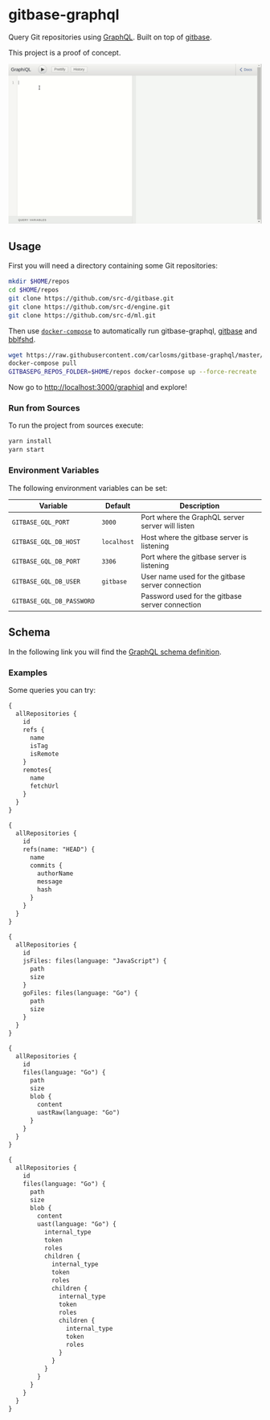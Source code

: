 # gitbase-graphql

Query Git repositories using [GraphQL](http://graphql.org/). Built on top of [gitbase](https://github.com/src-d/gitbase).

This project is a proof of concept.

![Demo](./docs/demo.gif)

## Usage

First you will need a directory containing some Git repositories:

```bash
mkdir $HOME/repos
cd $HOME/repos
git clone https://github.com/src-d/gitbase.git
git clone https://github.com/src-d/engine.git
git clone https://github.com/src-d/ml.git
```

Then use [`docker-compose`](https://docs.docker.com/compose/install/) to automatically run gitbase-graphql, [gitbase](https://github.com/src-d/gitbase) and [bblfshd](https://github.com/bblfsh/bblfshd).

```bash
wget https://raw.githubusercontent.com/carlosms/gitbase-graphql/master/docker-compose.yml
docker-compose pull
GITBASEPG_REPOS_FOLDER=$HOME/repos docker-compose up --force-recreate
```

Now go to [http://localhost:3000/graphiql](http://localhost:3000/graphiql) and explore!

### Run from Sources

To run the project from sources execute:

```bash
yarn install
yarn start
```

### Environment Variables

The following environment variables can be set:

| Variable | Default | Description |
| --- | --- | --- |
| `GITBASE_GQL_PORT` | `3000` | Port where the GraphQL server server will listen |
| `GITBASE_GQL_DB_HOST` | `localhost` | Host where the gitbase server is listening |
| `GITBASE_GQL_DB_PORT` | `3306` | Port where the gitbase server is listening |
| `GITBASE_GQL_DB_USER` | `gitbase` | User name used for the gitbase server connection |
| `GITBASE_GQL_DB_PASSWORD` | ` ` | Password used for the gitbase server connection |

## Schema

In the following link you will find the [GraphQL schema definition](./data/schema.js).

### Examples

Some queries you can try:


```
{
  allRepositories {
    id
    refs {
      name
      isTag
      isRemote
    }
    remotes{
      name
      fetchUrl
    }
  }
}
```

```
{
  allRepositories {
    id
    refs(name: "HEAD") {
      name
      commits {
        authorName
        message
        hash
      }
    }
  }
}
```

```
{
  allRepositories {
    id
    jsFiles: files(language: "JavaScript") {
      path
      size
    }
    goFiles: files(language: "Go") {
      path
      size
    }
  }
}
```


```
{
  allRepositories {
    id
    files(language: "Go") {
      path
      size
      blob {
        content
        uastRaw(language: "Go")
      }
    }
  }
}
```
```
{
  allRepositories {
    id
    files(language: "Go") {
      path
      size
      blob {
        content
        uast(language: "Go") {
          internal_type
          token
          roles
          children {
            internal_type
            token
            roles
            children {
              internal_type
              token
              roles
              children {
                internal_type
                token
                roles
              }
            }
          }
        }
      }
    }
  }
}
```